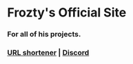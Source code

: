 # Frozty's Official Site
### For all of his projects.
### [URL shortener](URLShortener.html) | [Discord](Discord.html)
